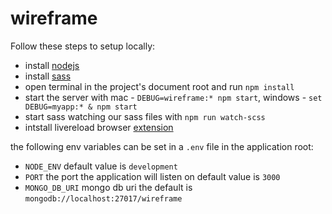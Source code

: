 # wireframe

Follow these steps to setup locally:

- install [nodejs](https://nodejs.org/en/)
- install [sass](https://sass-lang.com/install)
- open terminal in the project's document root and run `npm install`
- start the server with mac - `DEBUG=wireframe:* npm start`, windows - `set DEBUG=myapp:* & npm start`
- start sass watching our sass files with `npm run watch-scss`
- intstall livereload browser [extension](http://livereload.com/extensions/)

the following env variables can be set in a `.env` file in the application root:
 - `NODE_ENV` default value is `development`
 - `PORT` the port the application will listen on default value is `3000`
 - `MONGO_DB_URI` mongo db uri the default is `mongodb://localhost:27017/wireframe`
